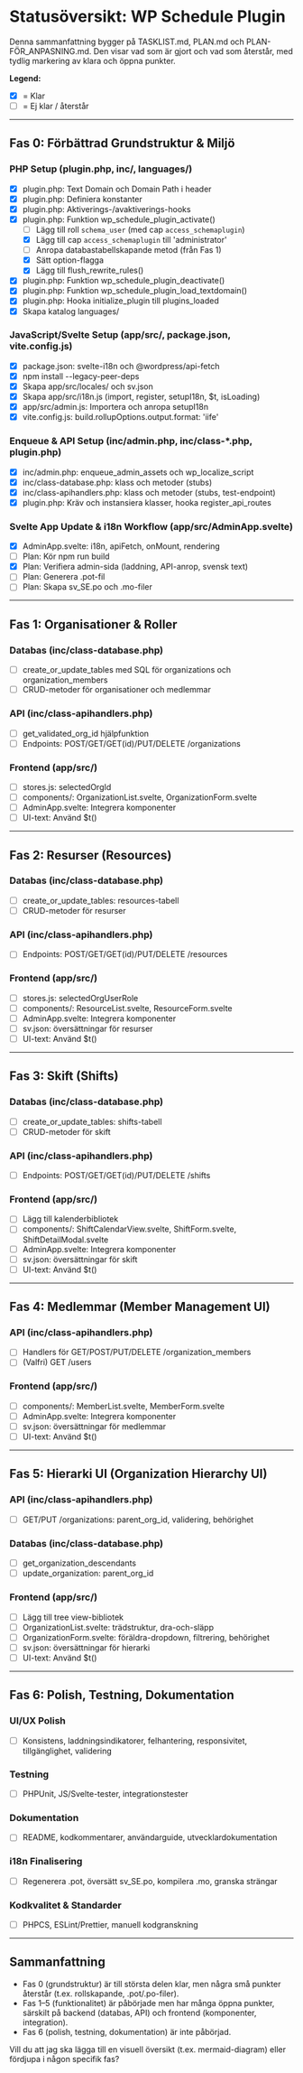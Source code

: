 # Statusöversikt: WP Schedule Plugin

Denna sammanfattning bygger på TASKLIST.md, PLAN.md och PLAN-FÖR_ANPASNING.md. Den visar vad som är gjort och vad som återstår, med tydlig markering av klara och öppna punkter.

**Legend:**  
- [x] = Klar  
- [ ] = Ej klar / återstår

---

## Fas 0: Förbättrad Grundstruktur & Miljö

### PHP Setup (plugin.php, inc/, languages/)
- [x] plugin.php: Text Domain och Domain Path i header
- [x] plugin.php: Definiera konstanter
- [x] plugin.php: Aktiverings-/avaktiverings-hooks
- [x] plugin.php: Funktion wp_schedule_plugin_activate()
  - [ ] Lägg till roll `schema_user` (med cap `access_schemaplugin`)
  - [x] Lägg till cap `access_schemaplugin` till 'administrator'
  - [ ] Anropa databastabellskapande metod (från Fas 1)
  - [x] Sätt option-flagga
  - [x] Lägg till flush_rewrite_rules()
- [x] plugin.php: Funktion wp_schedule_plugin_deactivate()
- [x] plugin.php: Funktion wp_schedule_plugin_load_textdomain()
- [x] plugin.php: Hooka initialize_plugin till plugins_loaded
- [x] Skapa katalog languages/

### JavaScript/Svelte Setup (app/src/, package.json, vite.config.js)
- [x] package.json: svelte-i18n och @wordpress/api-fetch
- [x] npm install --legacy-peer-deps
- [x] Skapa app/src/locales/ och sv.json
- [x] Skapa app/src/i18n.js (import, register, setupI18n, $t, isLoading)
- [x] app/src/admin.js: Importera och anropa setupI18n
- [x] vite.config.js: build.rollupOptions.output.format: 'iife'

### Enqueue & API Setup (inc/admin.php, inc/class-*.php, plugin.php)
- [x] inc/admin.php: enqueue_admin_assets och wp_localize_script
- [x] inc/class-database.php: klass och metoder (stubs)
- [x] inc/class-apihandlers.php: klass och metoder (stubs, test-endpoint)
- [x] plugin.php: Kräv och instansiera klasser, hooka register_api_routes

### Svelte App Update & i18n Workflow (app/src/AdminApp.svelte)
- [x] AdminApp.svelte: i18n, apiFetch, onMount, rendering
- [ ] Plan: Kör npm run build
- [x] Plan: Verifiera admin-sida (laddning, API-anrop, svensk text)
- [ ] Plan: Generera .pot-fil
- [ ] Plan: Skapa sv_SE.po och .mo-filer

---

## Fas 1: Organisationer & Roller

### Databas (inc/class-database.php)
- [ ] create_or_update_tables med SQL för organizations och organization_members
- [ ] CRUD-metoder för organisationer och medlemmar

### API (inc/class-apihandlers.php)
- [ ] get_validated_org_id hjälpfunktion
- [ ] Endpoints: POST/GET/GET(id)/PUT/DELETE /organizations

### Frontend (app/src/)
- [ ] stores.js: selectedOrgId
- [ ] components/: OrganizationList.svelte, OrganizationForm.svelte
- [ ] AdminApp.svelte: Integrera komponenter
- [ ] UI-text: Använd $t()

---

## Fas 2: Resurser (Resources)

### Databas (inc/class-database.php)
- [ ] create_or_update_tables: resources-tabell
- [ ] CRUD-metoder för resurser

### API (inc/class-apihandlers.php)
- [ ] Endpoints: POST/GET/GET(id)/PUT/DELETE /resources

### Frontend (app/src/)
- [ ] stores.js: selectedOrgUserRole
- [ ] components/: ResourceList.svelte, ResourceForm.svelte
- [ ] AdminApp.svelte: Integrera komponenter
- [ ] sv.json: översättningar för resurser
- [ ] UI-text: Använd $t()

---

## Fas 3: Skift (Shifts)

### Databas (inc/class-database.php)
- [ ] create_or_update_tables: shifts-tabell
- [ ] CRUD-metoder för skift

### API (inc/class-apihandlers.php)
- [ ] Endpoints: POST/GET/GET(id)/PUT/DELETE /shifts

### Frontend (app/src/)
- [ ] Lägg till kalenderbibliotek
- [ ] components/: ShiftCalendarView.svelte, ShiftForm.svelte, ShiftDetailModal.svelte
- [ ] AdminApp.svelte: Integrera komponenter
- [ ] sv.json: översättningar för skift
- [ ] UI-text: Använd $t()

---

## Fas 4: Medlemmar (Member Management UI)

### API (inc/class-apihandlers.php)
- [ ] Handlers för GET/POST/PUT/DELETE /organization_members
- [ ] (Valfri) GET /users

### Frontend (app/src/)
- [ ] components/: MemberList.svelte, MemberForm.svelte
- [ ] AdminApp.svelte: Integrera komponenter
- [ ] sv.json: översättningar för medlemmar
- [ ] UI-text: Använd $t()

---

## Fas 5: Hierarki UI (Organization Hierarchy UI)

### API (inc/class-apihandlers.php)
- [ ] GET/PUT /organizations: parent_org_id, validering, behörighet

### Databas (inc/class-database.php)
- [ ] get_organization_descendants
- [ ] update_organization: parent_org_id

### Frontend (app/src/)
- [ ] Lägg till tree view-bibliotek
- [ ] OrganizationList.svelte: trädstruktur, dra-och-släpp
- [ ] OrganizationForm.svelte: föräldra-dropdown, filtrering, behörighet
- [ ] sv.json: översättningar för hierarki
- [ ] UI-text: Använd $t()

---

## Fas 6: Polish, Testning, Dokumentation

### UI/UX Polish
- [ ] Konsistens, laddningsindikatorer, felhantering, responsivitet, tillgänglighet, validering

### Testning
- [ ] PHPUnit, JS/Svelte-tester, integrationstester

### Dokumentation
- [ ] README, kodkommentarer, användarguide, utvecklardokumentation

### i18n Finalisering
- [ ] Regenerera .pot, översätt sv_SE.po, kompilera .mo, granska strängar

### Kodkvalitet & Standarder
- [ ] PHPCS, ESLint/Prettier, manuell kodgranskning

---

## Sammanfattning

- Fas 0 (grundstruktur) är till största delen klar, men några små punkter återstår (t.ex. rollskapande, .pot/.po-filer).
- Fas 1–5 (funktionalitet) är påbörjade men har många öppna punkter, särskilt på backend (databas, API) och frontend (komponenter, integration).
- Fas 6 (polish, testning, dokumentation) är inte påbörjad.

Vill du att jag ska lägga till en visuell översikt (t.ex. mermaid-diagram) eller fördjupa i någon specifik fas?